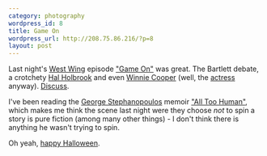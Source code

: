 ```yaml
--- 
category: photography
wordpress_id: 8
title: Game On
wordpress_url: http://208.75.86.216/?p=8
layout: post
---
```

Last night's <a href="http://www.nbc.com/The_West_Wing/index.html">West Wing</a> episode <a href="http://www.televisionwithoutpity.com/story.cgi?show=4&story=4028">"Game On"</a> was great. The Bartlett debate, a crotchety <a href="http://us.imdb.com/Name?Holbrook,+Hal">Hal Holbrook</a> and even <a href="http://us.imdb.com/Title?0094582">Winnie Cooper</a> (well, the <a href="http://us.imdb.com/Name?McKellar,%20Danica">actress</a> anyway). <a href="http://www.televisionwithoutpity.com/ijsbb/forum.cgi?action=list&forum=31&idtopic=1880591&fromdays=10&s=date&g=0">Discuss</a>.

I've been reading the <a href="http://abcnews.go.com/sections/ThisWeek/ThisWeek/stephanopoulos_george_bio.html">George Stephanopoulos</a> memoir <a href="http://www.amazon.com/exec/obidos/ASIN/0316930164/">"All Too Human"</a>, which makes me think the scene last night were they choose <i>not</i> to spin a story is pure fiction (among many other things) - I don't think there is anything he wasn't trying to spin.

Oh yeah, <a href="http://www.ucomics.com/foxtrot/2002/10/31/">happy Halloween</a>.
